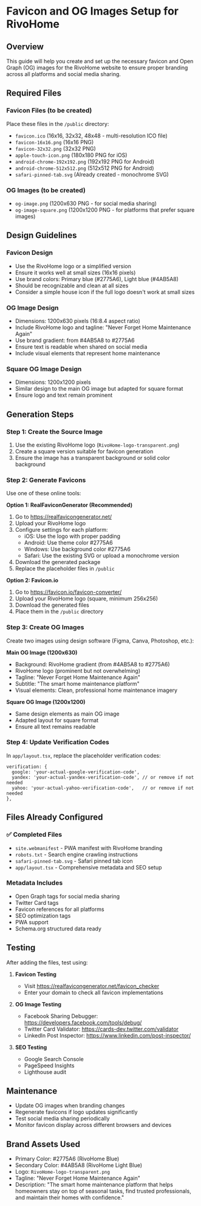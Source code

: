 # Favicon and OG Images Setup for RivoHome

## Overview
This guide will help you create and set up the necessary favicon and Open Graph (OG) images for the RivoHome website to ensure proper branding across all platforms and social media sharing.

## Required Files

### Favicon Files (to be created)
Place these files in the `/public` directory:

- `favicon.ico` (16x16, 32x32, 48x48 - multi-resolution ICO file)
- `favicon-16x16.png` (16x16 PNG)
- `favicon-32x32.png` (32x32 PNG)
- `apple-touch-icon.png` (180x180 PNG for iOS)
- `android-chrome-192x192.png` (192x192 PNG for Android)
- `android-chrome-512x512.png` (512x512 PNG for Android)
- `safari-pinned-tab.svg` (Already created - monochrome SVG)

### OG Images (to be created)
- `og-image.png` (1200x630 PNG - for social media sharing)
- `og-image-square.png` (1200x1200 PNG - for platforms that prefer square images)

## Design Guidelines

### Favicon Design
- Use the RivoHome logo or a simplified version
- Ensure it works well at small sizes (16x16 pixels)
- Use brand colors: Primary blue (#2775A6), Light blue (#4AB5A8)
- Should be recognizable and clean at all sizes
- Consider a simple house icon if the full logo doesn't work at small sizes

### OG Image Design
- Dimensions: 1200x630 pixels (16:8.4 aspect ratio)
- Include RivoHome logo and tagline: "Never Forget Home Maintenance Again"
- Use brand gradient: from #4AB5A8 to #2775A6
- Ensure text is readable when shared on social media
- Include visual elements that represent home maintenance

### Square OG Image Design
- Dimensions: 1200x1200 pixels
- Similar design to the main OG image but adapted for square format
- Ensure logo and text remain prominent

## Generation Steps

### Step 1: Create the Source Image
1. Use the existing RivoHome logo (`RivoHome-logo-transparent.png`)
2. Create a square version suitable for favicon generation
3. Ensure the image has a transparent background or solid color background

### Step 2: Generate Favicons
Use one of these online tools:

**Option 1: RealFaviconGenerator (Recommended)**
1. Go to https://realfavicongenerator.net/
2. Upload your RivoHome logo
3. Configure settings for each platform:
   - iOS: Use the logo with proper padding
   - Android: Use theme color #2775A6
   - Windows: Use background color #2775A6
   - Safari: Use the existing SVG or upload a monochrome version
4. Download the generated package
5. Replace the placeholder files in `/public`

**Option 2: Favicon.io**
1. Go to https://favicon.io/favicon-converter/
2. Upload your RivoHome logo (square, minimum 256x256)
3. Download the generated files
4. Place them in the `/public` directory

### Step 3: Create OG Images
Create two images using design software (Figma, Canva, Photoshop, etc.):

**Main OG Image (1200x630)**
- Background: RivoHome gradient (from #4AB5A8 to #2775A6)
- RivoHome logo (prominent but not overwhelming)
- Tagline: "Never Forget Home Maintenance Again"
- Subtitle: "The smart home maintenance platform"
- Visual elements: Clean, professional home maintenance imagery

**Square OG Image (1200x1200)**
- Same design elements as main OG image
- Adapted layout for square format
- Ensure all text remains readable

### Step 4: Update Verification Codes
In `app/layout.tsx`, replace the placeholder verification codes:
```tsx
verification: {
  google: 'your-actual-google-verification-code',
  yandex: 'your-actual-yandex-verification-code', // or remove if not needed
  yahoo: 'your-actual-yahoo-verification-code',   // or remove if not needed
},
```

## Files Already Configured

### ✅ Completed Files
- `site.webmanifest` - PWA manifest with RivoHome branding
- `robots.txt` - Search engine crawling instructions
- `safari-pinned-tab.svg` - Safari pinned tab icon
- `app/layout.tsx` - Comprehensive metadata and SEO setup

### Metadata Includes
- Open Graph tags for social media sharing
- Twitter Card tags
- Favicon references for all platforms
- SEO optimization tags
- PWA support
- Schema.org structured data ready

## Testing

After adding the files, test using:

1. **Favicon Testing**
   - Visit https://realfavicongenerator.net/favicon_checker
   - Enter your domain to check all favicon implementations

2. **OG Image Testing**
   - Facebook Sharing Debugger: https://developers.facebook.com/tools/debug/
   - Twitter Card Validator: https://cards-dev.twitter.com/validator
   - LinkedIn Post Inspector: https://www.linkedin.com/post-inspector/

3. **SEO Testing**
   - Google Search Console
   - PageSpeed Insights
   - Lighthouse audit

## Maintenance

- Update OG images when branding changes
- Regenerate favicons if logo updates significantly
- Test social media sharing periodically
- Monitor favicon display across different browsers and devices

## Brand Assets Used

- Primary Color: #2775A6 (RivoHome Blue)
- Secondary Color: #4AB5A8 (RivoHome Light Blue)
- Logo: `RivoHome-logo-transparent.png`
- Tagline: "Never Forget Home Maintenance Again"
- Description: "The smart home maintenance platform that helps homeowners stay on top of seasonal tasks, find trusted professionals, and maintain their homes with confidence." 